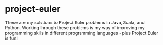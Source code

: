 project-euler
=============

These are my solutions to Project Euler problems in Java, Scala, and Python.  Working through these problems is my way of improving my programming skills in different programming languages - plus Project Euler is fun!
